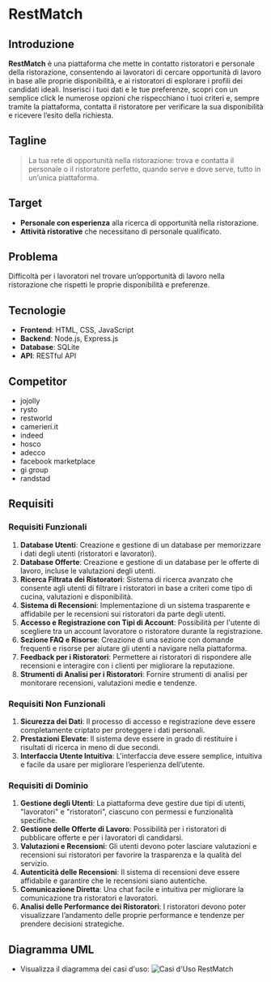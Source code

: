 # RestMatch

## Introduzione
**RestMatch** è una piattaforma che mette in contatto ristoratori e personale della ristorazione, consentendo ai lavoratori di cercare opportunità di lavoro in base alle proprie disponibilità, e ai ristoratori di esplorare i profili dei candidati ideali. Inserisci i tuoi dati e le tue preferenze, scopri con un semplice click le numerose opzioni che rispecchiano i tuoi criteri e, sempre tramite la piattaforma, contatta il ristoratore per verificare la sua disponibilità e ricevere l’esito della richiesta.

## Tagline
> La tua rete di opportunità nella ristorazione: trova e contatta il personale o il ristoratore perfetto, quando serve e dove serve, tutto in un’unica piattaforma.

## Target
- **Personale con esperienza** alla ricerca di opportunità nella ristorazione.
- **Attività ristorative** che necessitano di personale qualificato.

## Problema
Difficoltà per i lavoratori nel trovare un’opportunità di lavoro nella ristorazione che rispetti le proprie disponibilità e preferenze.

## Tecnologie
- **Frontend**: HTML, CSS, JavaScript
- **Backend**: Node.js, Express.js
- **Database**: SQLite
- **API**: RESTful API 

## Competitor
- jojolly
- rysto
- restworld
- camerieri.it
- indeed
- hosco
- adecco
- facebook marketplace
- gi group
- randstad

## Requisiti

### Requisiti Funzionali
1. **Database Utenti**: Creazione e gestione di un database per memorizzare i dati degli utenti (ristoratori e lavoratori).
2. **Database Offerte**: Creazione e gestione di un database per le offerte di lavoro, incluse le valutazioni degli utenti.
3. **Ricerca Filtrata dei Ristoratori**: Sistema di ricerca avanzato che consente agli utenti di filtrare i ristoratori in base a criteri come tipo di cucina, valutazioni e disponibilità.
4. **Sistema di Recensioni**: Implementazione di un sistema trasparente e affidabile per le recensioni sui ristoratori da parte degli utenti.
5. **Accesso e Registrazione con Tipi di Account**: Possibilità per l'utente di scegliere tra un account lavoratore o ristoratore durante la registrazione.
6. **Sezione FAQ e Risorse**: Creazione di una sezione con domande frequenti e risorse per aiutare gli utenti a navigare nella piattaforma.
7. **Feedback per i Ristoratori**: Permettere ai ristoratori di rispondere alle recensioni e interagire con i clienti per migliorare la reputazione.
8. **Strumenti di Analisi per i Ristoratori**: Fornire strumenti di analisi per monitorare recensioni, valutazioni medie e tendenze.

### Requisiti Non Funzionali
1. **Sicurezza dei Dati**: Il processo di accesso e registrazione deve essere completamente criptato per proteggere i dati personali.
2. **Prestazioni Elevate**: Il sistema deve essere in grado di restituire i risultati di ricerca in meno di due secondi.
3. **Interfaccia Utente Intuitiva**: L'interfaccia deve essere semplice, intuitiva e facile da usare per migliorare l’esperienza dell’utente.

### Requisiti di Dominio
1. **Gestione degli Utenti**: La piattaforma deve gestire due tipi di utenti, "lavoratori" e "ristoratori", ciascuno con permessi e funzionalità specifiche.
2. **Gestione delle Offerte di Lavoro**: Possibilità per i ristoratori di pubblicare offerte e per i lavoratori di candidarsi.
3. **Valutazioni e Recensioni**: Gli utenti devono poter lasciare valutazioni e recensioni sui ristoratori per favorire la trasparenza e la qualità del servizio.
4. **Autenticità delle Recensioni**: Il sistema di recensioni deve essere affidabile e garantire che le recensioni siano autentiche.
5. **Comunicazione Diretta**: Una chat facile e intuitiva per migliorare la comunicazione tra ristoratori e lavoratori.
6. **Analisi delle Performance dei Ristoratori**: I ristoratori devono poter visualizzare l’andamento delle proprie performance e tendenze per prendere decisioni strategiche.

## Diagramma UML
- Visualizza il diagramma dei casi d'uso: ![Casi d'Uso RestMatch](https://yuml.me/a81fe5ea.jpg)
